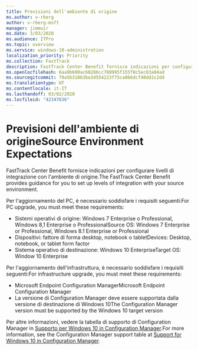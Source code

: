 ```yaml
---
title: Previsioni dell'ambiente di origine
ms.author: v-rberg
author: v-rberg-msft
manager: jimmuir
ms.date: 3/03/2020
ms.audience: ITPro
ms.topic: overview
ms.service: windows-10-administration
localization_priority: Priority
ms.collection: FastTrack
description: FastTrack Center Benefit fornisce indicazioni per configurare livelli di integrazione con l'ambiente di origine per la distribuzione di Windows 10.
ms.openlocfilehash: 6aa9b600ac68286cc788995f155f8c5ec63a84ad
ms.sourcegitcommit: 79a5b31863be3d554223f75ca866dcf40dd2c2dd
ms.translationtype: HT
ms.contentlocale: it-IT
ms.lasthandoff: 03/02/2020
ms.locfileid: "42347636"
---
```

# <a name="source-environment-expectations"></a><span data-ttu-id="19d14-103">Previsioni dell'ambiente di origine</span><span class="sxs-lookup"><span data-stu-id="19d14-103">Source Environment Expectations</span></span>

<span data-ttu-id="19d14-104">FastTrack Center Benefit fornisce indicazioni per configurare livelli di integrazione con l'ambiente di origine.</span><span class="sxs-lookup"><span data-stu-id="19d14-104">The FastTrack Center Benefit provides guidance for you to set up levels of integration with your source environment.</span></span>
  
<span data-ttu-id="19d14-105">Per l'aggiornamento del PC, è necessario soddisfare i requisiti seguenti:</span><span class="sxs-lookup"><span data-stu-id="19d14-105">For PC upgrade, you must meet these requirements:</span></span>

- <span data-ttu-id="19d14-106">Sistemi operativi di origine: Windows 7 Enterprise o Professional, Windows 8,1 Enterprise o Professional</span><span class="sxs-lookup"><span data-stu-id="19d14-106">Source OS: Windows 7 Enterprise or Professional, Windows 8.1 Enterprise or Professional</span></span>
- <span data-ttu-id="19d14-107">Dispositivi: fattore di forma desktop, notebook o tablet</span><span class="sxs-lookup"><span data-stu-id="19d14-107">Devices: Desktop, notebook, or tablet form factor</span></span>
- <span data-ttu-id="19d14-108">Sistema operativo di destinazione: Windows 10 Enterprise</span><span class="sxs-lookup"><span data-stu-id="19d14-108">Target OS: Window 10 Enterprise</span></span>

<span data-ttu-id="19d14-109">Per l'aggiornamento dell'infrastruttura, è necessario soddisfare i requisiti seguenti:</span><span class="sxs-lookup"><span data-stu-id="19d14-109">For infrastructure upgrade, you must meet these requirements:</span></span>   

- <span data-ttu-id="19d14-110">Microsoft Endpoint Configuration Manager</span><span class="sxs-lookup"><span data-stu-id="19d14-110">Microsoft Endpoint Configuration Manager</span></span>  
- <span data-ttu-id="19d14-111">La versione di Configuration Manager deve essere supportata dalla versione di destinazione di Windows 10</span><span class="sxs-lookup"><span data-stu-id="19d14-111">The Configuration Manager version must be supported by the Windows 10 target version</span></span>

<span data-ttu-id="19d14-112">Per altre informazioni, vedere la tabella di supporto di Configuration Manager in [Supporto per Windows 10 in Configuration Manager](https://docs.microsoft.com/sccm/core/plan-design/configs/support-for-windows-10).</span><span class="sxs-lookup"><span data-stu-id="19d14-112">For more information, see the Configuration Manager support table at [Support for Windows 10 in Configuration Manager](https://docs.microsoft.com/sccm/core/plan-design/configs/support-for-windows-10).</span></span>
  

 